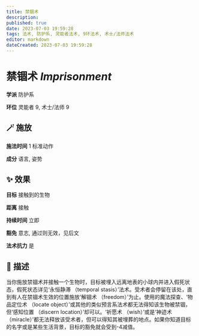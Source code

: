 ```yaml
---
title: 禁锢术
description: 
published: true
date: 2023-07-03 19:59:28
tags: 法术, 防护系, 灵能者法术, 9环法术, 术士/法师法术
editor: markdown
dateCreated: 2023-07-03 19:59:28
---
```


# **禁锢术** *Imprisonment*

**学派** 防护系 

**环位** 灵能者 9, 术士/法师 9

## 🪄 施放

**施法时间** 1 标准动作

**成分** 语言, 姿势

## ✨ 效果 

**目标** 接触到的生物 

**距离** 接触  

**持续时间** 立即 

**豁免** 意志, 通过则无效，见后文

**法术抗力** 是

## 📖 描述

当你施放禁锢术并接触一个生物时，目标被埋入远离地表的小球内并进入假死状态，假死状态详见‘永恒静滞 （temporal stasis）’法术。受术者会停留在该处，直到有人在禁锢术生效的位置施放‘解锢术 （freedom）’为止。使用的魔法探查、‘物品定位术 （locate object）’或其他的类似预言系法术都无法得知该生物被禁锢，但‘感知位置 （discern location）’却可以。‘祈愿术 （wish）’或是‘神迹术 （miracle）’都无法释放该受术者，但可以得知其被埋葬的地点。如果你知道目标的名字或是某些生活背景，目标的豁免就会受到-4减值。
    